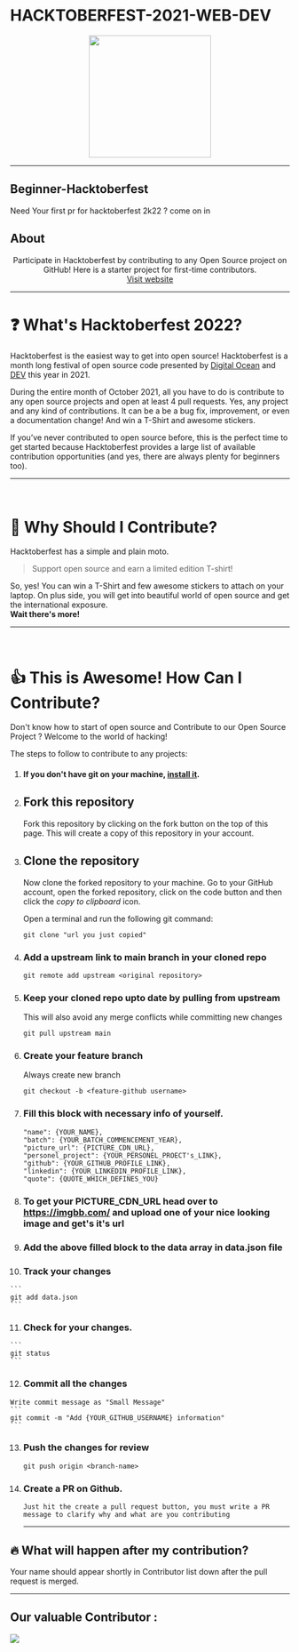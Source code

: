 
# HACKTOBERFEST-2021-WEB-DEV

<p align="center">
    <img src="https://hacktoberfest.digitalocean.com/_nuxt/img/logo-hacktoberfest-full.f42e3b1.svg" height="220px"  />
</p>
<hr>

## Beginner-Hacktoberfest
Need Your first pr for hacktoberfest 2k22 ? come on in 

## About

<div align="center">

Participate in Hacktoberfest by contributing to any Open Source project on GitHub! Here is a starter project for first-time contributors.
<br>
[Visit website](https://hacktoberfest.digitalocean.com/)

</div>
<hr>

# ❓ What's Hacktoberfest 2022?

Hacktoberfest is the easiest way to get into open source! Hacktoberfest is a month long festival of open source code presented by [Digital Ocean](https://www.digitalocean.com/) and [DEV](https://www.dev.to/) this year in 2021.

During the entire month of October 2021, all you have to do is contribute to any open source projects and open at least 4 pull requests. Yes, any project and any kind of contributions. It can be a be a bug fix, improvement, or even a documentation change! And win a T-Shirt and awesome stickers.

If you’ve never contributed to open source before, this is the perfect time to get started because Hacktoberfest provides a large list of available contribution opportunities (and yes, there are always plenty for beginners too).

---
<br>

# 👕 Why Should I Contribute?

Hacktoberfest has a simple and plain moto.

> Support open source and earn a limited edition T-shirt!

So, yes! You can win a T-Shirt and few awesome stickers to attach on your laptop. On plus side, you will get into beautiful world of open source and get the international exposure.  
**Wait there's more!**


---
<br>

# 👍 This is Awesome! How Can I Contribute?

Don't know how to start of open source and Contribute to our Open Source Project ? Welcome to the world of hacking!

The steps to follow to contribute to any projects:

1.  #### If you don't have git on your machine, [install it](https://help.github.com/articles/set-up-git/).

2.  ## Fork this repository

    Fork this repository by clicking on the fork button on the top of this page.
    This will create a copy of this repository in your account.

3.  ## Clone the repository

    Now clone the forked repository to your machine. Go to your GitHub account, open the forked repository, click on the code button and then click the _copy to clipboard_ icon.

    Open a terminal and run the following git command:

    ```
    git clone "url you just copied"
    ```

4.  ### Add a upstream link to main branch in your cloned repo
    ```
    git remote add upstream <original repository>
    ```
5.  ### Keep your cloned repo upto date by pulling from upstream
    This will also avoid any merge conflicts while committing new changes
    ```
    git pull upstream main
    ```
6.  ### Create your feature branch
    Always create new branch
    ```
    git checkout -b <feature-github username>
    ```

7.  ### Fill this block with necessary info of yourself.
    ```
    "name": {YOUR_NAME},
    "batch": {YOUR_BATCH_COMMENCEMENT_YEAR},
    "picture_url": {PICTURE_CDN_URL},
    "personel_project": {YOUR_PERSONEL_PROECT's_LINK},
    "github": {YOUR_GITHUB_PROFILE_LINK},
    "linkedin": {YOUR_LINKEDIN_PROFILE_LINK},
    "quote": {QUOTE_WHICH_DEFINES_YOU}
    ```
8.  ### To get your PICTURE_CDN_URL head over to https://imgbb.com/ and upload one of your nice looking image and get's   it's url

9.  ### Add the above filled block to the data array in data.json file

10.  ### Track your changes
    ```
    git add data.json
    ```
11.  ### Check for your changes.
    ```
    git status
    ```
12.  ### Commit all the changes
    Write commit message as "Small Message"
    ```
    git commit -m "Add {YOUR_GITHUB_USERNAME} information"
    ```
13. ### Push the changes for review
    ```
    git push origin <branch-name>
    ```
14. ### Create a PR on Github.
        Just hit the create a pull request button, you must write a PR message to clarify why and what are you contributing
    <hr>

## 🔥 What will happen after my contribution?

Your name should appear shortly in Contributor list down after the pull request is merged.

---

## Our valuable Contributor :

<a href="https://github.com/GDSC-IET-LUCKNOW/Showcase-Hacktoberfest-2022">
  <img src="https://contributors-img.web.app/image?repo=quintessences/showcase" />
</a>
